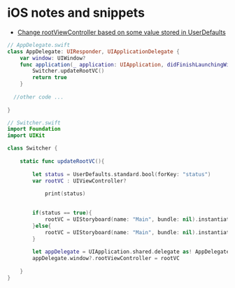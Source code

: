 # iOS notes and snippets

* [Change rootViewController based on some value stored in UserDefaults](#change-rootviewcontroller-based-on-some-value-stored-in-userdefaults)


```swift
// AppDelegate.swift
class AppDelegate: UIResponder, UIApplicationDelegate {
    var window: UIWindow?
    func application(_ application: UIApplication, didFinishLaunchingWithOptions launchOptions: [UIApplicationLaunchOptionsKey: Any]?) -> Bool {
        Switcher.updateRootVC()
        return true
    }
  
  //other code ...
  
}
```


```swift
// Switcher.swift
import Foundation
import UIKit

class Switcher {
    
    static func updateRootVC(){
        
        let status = UserDefaults.standard.bool(forKey: "status")
        var rootVC : UIViewController?
       
            print(status)
        

        if(status == true){
            rootVC = UIStoryboard(name: "Main", bundle: nil).instantiateViewController(withIdentifier: "tabbarvc") as! TabBarVC
        }else{
            rootVC = UIStoryboard(name: "Main", bundle: nil).instantiateViewController(withIdentifier: "loginvc") as! LoginVC
        }
        
        let appDelegate = UIApplication.shared.delegate as! AppDelegate
        appDelegate.window?.rootViewController = rootVC
        
    }    
}
```
